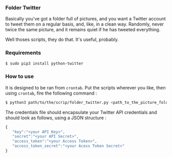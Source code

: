 ### Folder Twitter

Basically you've got a folder full of pictures, and you want a Twitter account to tweet them on a regular basis, and, like, in a clean way. Randomly, never twice the same picture, and it remains quiet if he has tweeted everything.

Well thoses scripts, they do that. It's useful, probably.

### Requirements

```bash
$ sudo pip3 install python-twitter
```

### How to use

It is designed to be ran from `crontab`. Put the scripts wherever you like, then using `crontab`, fire the following command :

```bash
$ python3 path/to/the/scrip/folder_twitter.py <path_to_the_picture_folder> <path_to_the_credentials>
```

The credentials file should encapsulate your Twitter API credentials and should look as follows, using a JSON structure :

```javascript
{
   "key":"<your API Key>",
   "secret":"<your API Secret>",
   "access_token":"<your Access Token>",
   "access_token_secret":"<your Acess Token Secret>"
}
```

